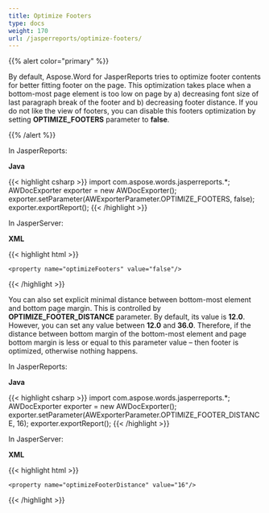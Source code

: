 ```yaml
---
title: Optimize Footers
type: docs
weight: 170
url: /jasperreports/optimize-footers/
---
```


{{% alert color="primary" %}} 

By default, Aspose.Word for JasperReports tries to optimize footer contents for better fitting footer on the page. This optimization takes place when a bottom-most page element is too low on page by a) decreasing font size of last paragraph break of the footer and b) decreasing footer distance. If you do not like the view of footers, you can disable this footers optimization by setting **OPTIMIZE_FOOTERS** parameter to **false**.

{{% /alert %}} 

In JasperReports:

**Java**

{{< highlight csharp >}}
  import com.aspose.words.jasperreports.*;
  AWDocExporter exporter = new AWDocExporter();
  exporter.setParameter(AWExporterParameter.OPTIMIZE_FOOTERS, false);
  exporter.exportReport();
{{< /highlight >}}

In JasperServer:

**XML**

{{< highlight html >}}

 <bean id="aw_exportParameters" class="com.aspose.words.jasperreports.AWExportParametersBean">

    <property name="optimizeFooters" value="false"/>

</bean>

{{< /highlight >}}

You can also set explicit minimal distance between bottom-most element and bottom page margin. This is controlled by **OPTIMIZE_FOOTER_DISTANCE** parameter. By default, its value is **12.0**. However, you can set any value between **12.0** and **36.0**. Therefore, if the distance between bottom margin of the bottom-most element and page bottom margin is less or equal to this parameter value – then footer is optimized, otherwise nothing happens.

In JasperReports:

**Java**

{{< highlight csharp >}}
  import com.aspose.words.jasperreports.*;
  AWDocExporter exporter = new AWDocExporter();
  exporter.setParameter(AWExporterParameter.OPTIMIZE_FOOTER_DISTANCE, 16);
  exporter.exportReport();
{{< /highlight >}}

In JasperServer:

**XML**

{{< highlight html >}}

 <bean id="aw_exportParameters" class="com.aspose.words.jasperreports.AWExportParametersBean">

    <property name="optimizeFooterDistance" value="16"/>

</bean>

{{< /highlight >}}
